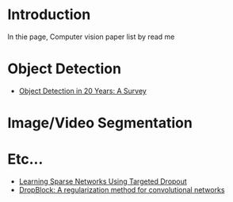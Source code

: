 # Introduction
In thie page, Computer vision paper list by read me
# Object Detection 
- [Object Detection in 20 Years: A Survey](https://arxiv.org/abs/1905.05055)  
# Image/Video Segmentation  
# Etc...  
- [Learning Sparse Networks Using Targeted Dropout](https://arxiv.org/abs/1905.13678)  
- [DropBlock: A regularization method for convolutional networks](https://arxiv.org/abs/1810.12890)  